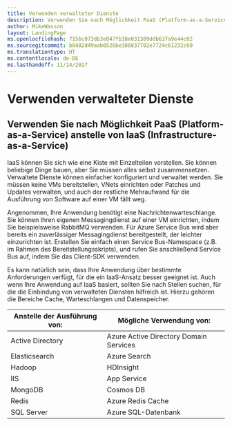 ```yaml
---
title: Verwenden verwalteter Dienste
description: Verwenden Sie nach Möglichkeit PaaS (Platform-as-a-Service) anstelle von IaaS (Infrastructure-as-a-Service).
author: MikeWasson
layout: LandingPage
ms.openlocfilehash: 7156c073db3e047fb38e031309ddb637a9e44c02
ms.sourcegitcommit: b0482d49aab0526be386837702e7724c61232c60
ms.translationtype: HT
ms.contentlocale: de-DE
ms.lasthandoff: 11/14/2017
---
```

# <a name="use-managed-services"></a>Verwenden verwalteter Dienste

## <a name="when-possible-use-platform-as-a-service-paas-rather-than-infrastructure-as-a-service-iaas"></a>Verwenden Sie nach Möglichkeit PaaS (Platform-as-a-Service) anstelle von IaaS (Infrastructure-as-a-Service)

IaaS können Sie sich wie eine Kiste mit Einzelteilen vorstellen. Sie können beliebige Dinge bauen, aber Sie müssen alles selbst zusammensetzen. Verwaltete Dienste können einfacher konfiguriert und verwaltet werden. Sie müssen keine VMs bereitstellen, VNets einrichten oder Patches und Updates verwalten, und auch der restliche Mehraufwand für die Ausführung von Software auf einer VM fällt weg.

Angenommen, Ihre Anwendung benötigt eine Nachrichtenwarteschlange. Sie können Ihren eigenen Messagingdienst auf einer VM einrichten, indem Sie beispielsweise RabbitMQ verwenden. Für Azure Service Bus wird aber bereits ein zuverlässiger Messagingdienst bereitgestellt, der leichter einzurichten ist. Erstellen Sie einfach einen Service Bus-Namespace (z.B. im Rahmen des Bereitstellungsskripts), und rufen Sie anschließend Service Bus auf, indem Sie das Client-SDK verwenden. 

Es kann natürlich sein, dass Ihre Anwendung über bestimmte Anforderungen verfügt, für die ein IaaS-Ansatz besser geeignet ist. Auch wenn Ihre Anwendung auf IaaS basiert, sollten Sie nach Stellen suchen, für die die Einbindung von verwalteten Diensten hilfreich ist. Hierzu gehören die Bereiche Cache, Warteschlangen und Datenspeicher.

| Anstelle der Ausführung von: | Mögliche Verwendung von: |
|-----------------------|-------------|
| Active Directory | Azure Active Directory Domain Services |
| Elasticsearch | Azure Search |
| Hadoop | HDInsight |
| IIS | App Service |
| MongoDB | Cosmos DB |
| Redis | Azure Redis Cache |
| SQL Server | Azure SQL-Datenbank |


